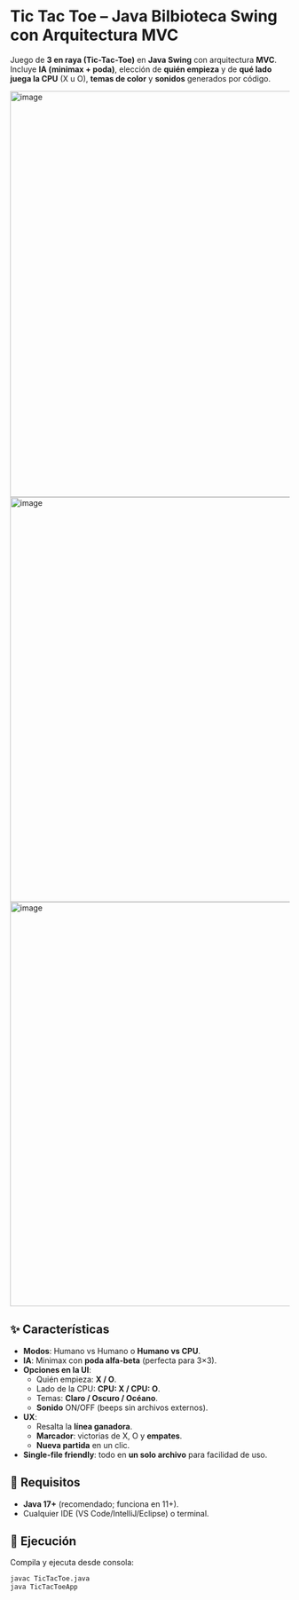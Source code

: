 # Tic Tac Toe – Java Bilbioteca Swing con Arquitectura MVC

Juego de **3 en raya (Tic-Tac-Toe)** en **Java Swing** con arquitectura **MVC**.  
Incluye **IA (minimax + poda)**, elección de **quién empieza** y de **qué lado juega la CPU** (X u O), **temas de color** y **sonidos** generados por código.

<img width="1366" height="732" alt="image" src="https://github.com/user-attachments/assets/5056fa82-21ed-44f2-b8e6-647cff3e15fe" />
<img width="1366" height="730" alt="image" src="https://github.com/user-attachments/assets/c6bb0091-00c9-45a6-be22-09f3eb98d131" />
<img width="1366" height="729" alt="image" src="https://github.com/user-attachments/assets/5f34b81b-0a8b-4706-8c8d-f29232d08800" />


## ✨ Características
- **Modos**: Humano vs Humano o **Humano vs CPU**.
- **IA**: Minimax con **poda alfa-beta** (perfecta para 3×3).
- **Opciones en la UI**:
  - Quién empieza: **X / O**.
  - Lado de la CPU: **CPU: X / CPU: O**.
  - Temas: **Claro / Oscuro / Océano**.
  - **Sonido** ON/OFF (beeps sin archivos externos).
- **UX**:
  - Resalta la **línea ganadora**.
  - **Marcador**: victorias de X, O y **empates**.
  - **Nueva partida** en un clic.
- **Single-file friendly**: todo en **un solo archivo** para facilidad de uso.

## 🧱 Requisitos
- **Java 17+** (recomendado; funciona en 11+).
- Cualquier IDE (VS Code/IntelliJ/Eclipse) o terminal.

## 🚀 Ejecución
Compila y ejecuta desde consola:
```bash
javac TicTacToe.java
java TicTacToeApp
